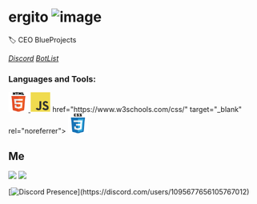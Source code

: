 <!-- markdownlint-disable -->
# ergito ![image](https://github.com/ergitoesp/ergitoesp/assets/134168866/7722d000-40a7-4588-ae01-3d8a505bdf32)

🏷️ CEO BlueProjects

_[Discord](https://discord.gg/atAZH4bzfp)_
_[BotList](https://discord.gg/VQezA9jeGX)_

<h3 align="left">Languages and Tools:</h3>
<a href="https://www.w3.org/html/" target="_blank" rel="noreferrer"> <img src="https://raw.githubusercontent.com/devicons/devicon/master/icons/html5/html5-original-wordmark.svg" alt="html5" width="40" height="40"/> </a>  <img src="https://raw.githubusercontent.com/devicons/devicon/master/icons/javascript/javascript-original.svg" alt="javascript" width="40" height="40"/> </a> <a>href="https://www.w3schools.com/css/" target="_blank" rel="noreferrer"> <img src="https://raw.githubusercontent.com/devicons/devicon/master/icons/css3/css3-original-wordmark.svg" alt="css3" width="40" height="40"/> </a>

## Me

<p float="left">
  <img src="https://github-readme-stats.vercel.app/api?username=ergitoesp&show_icons=true&count_private=true&title_color=ff0067&text_color=9f9f9f&icon_color=ff0067&bg_color=222222" height="180">
  <img src="https://github-readme-stats.vercel.app/api/top-langs/?username=ergitoesp&layout=compact&title_color=ff0067&text_color=9f9f9f&icon_color=ff0067&bg_color=222222" height="180">
</p>

[![Discord Presence](https://lanyard-profile-readme.vercel.app/api/1095677656105767012?theme=light&bg=809ecf&animated=false&hideDiscrim=true&borderRadius=30px&idleMessage=Probably%20doing%20something%20else...)](https://discord.com/users/1095677656105767012)
